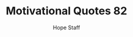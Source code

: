 ---
image: /assets/img/mq/mq_82_elliot.png
title: Motivational Quotes 82
categories:
  - Motivational Quotes
author: Hope Staff
notes: Motivational Quotes 82
embed: >-
  EMBED_GOES_HERE
transcript: >-
  SOME LINES OF TEXT START HERE
---